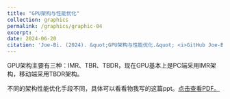```yaml
---
title: "GPU架构与性能优化"
collection: graphics
permalink: /graphics/graphic-04
excerpt: ' '
date: 2024-06-20
citation: 'Joe-Bi. (2024). &quot;GPU架构与性能优化.&quot; <i>GitHub Joe-Bi of blog</i>'
---
```

   
GPU架构主要有三种：IMR、TBR、TBDR，现在GPU基本上是PC端采用IMR架构，移动端采用TBDR架构。  

不同的架构性能优化手段不同，具体可以看看物我写的这篇ppt。<a href="../files/GPU架构与性能优化.pdf" target="_blank">点击查看PDF。</a>









